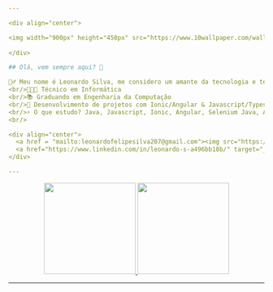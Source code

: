 ```yaml
---

<div align="center">

<img width="900px" height="450px" src="https://www.10wallpaper.com/wallpaper/2560x1600/1701/Coffee_writing_computer_blogging-Brand_HD_Wallpaper_2560x1600.jpg">
  
</div>

## Olá, vem sempre aqui? 🚀

🙋‍♂️ Meu nome é Leonardo Silva, me considero um amante da tecnologia e tento a cada dia aprender coisas novas...
<br/>👨🏽‍💻 Técnico em Informática
<br/>📚 Graduando em Engenharia da Computação
<br/>🔧 Desenvolvimento de projetos com Ionic/Angular & Javascript/Typescript, Automação de Testes (Selenium WebDriver) e Automação Mobile (Appium)
<br/>⚡️ O que estudo? Java, Javascript, Ionic, Angular, Selenium Java, Appium
<br/>

<div align="center">
  <a href = "mailto:leonardofelipesilva207@gmail.com"><img src="https://img.shields.io/badge/-Gmail-c14438?style=for-the-badge&logo=Gmail&logoColor=white" target="_blank"></a>
  <a href="https://www.linkedin.com/in/leonardo-s-a496bb18b/" target="_blank"><img src="https://img.shields.io/badge/-LinkedIn-%230077B5?style=for-the-badge&logo=linkedin&logoColor=white" target="_blank"></a> 
</div>

---
```


<div align="center">
  <a href="https://github.com/leonardo16silva12">
  <img height="180em" src="https://github-readme-stats.vercel.app/api?username=leonardo16silva12&show_icons=true&theme=dark&include_all_commits=true&count_private=true"/>
    <img height="180em" src="https://github-readme-stats.vercel.app/api/top-langs/?username=leonardo16silva12&layout=compact&show_icons=true&theme=dark" />
</div>

---


